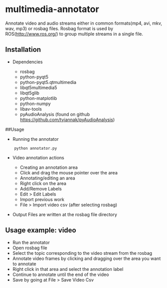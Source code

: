 # multimedia-annotator

Annotate video and audio streams either in common formats(mp4, avi, mkv, wav, mp3) or rosbag files. Rosbag format is used by ROS(http://www.ros.org/) to group multiple streams in a single file. 

## Installation
 * Dependencies
 
   * rosbag
   * python-pyqt5
   * python-pyqt5.qtmultimedia
   * libqt5multimedia5
   * libqt5glib
   * python-matplotlib
   * python-numpy
   * libav-tools
   * pyAudioAnalysis (found on github https://github.com/tyiannak/pyAudioAnalysis)

##Usage
   * Running the annotator
 ```
     python annotator.py
```
 * Video annotation actions   
   * Creating an annotation area
    * Click and drag the mouse pointer over the area
   * Annotating/editing an area
    * Right click on the area
   * Add/Remove Labels
    * Edit > Edit Labels  
   * Import previous work
    * File > Import video csv (after selecting rosbag)
    
  * Output Files are written at the rosbag file directory  
      
## Usage example: video
 * Run the annotator
 * Open rosbag file
 * Select the topic corresponding to the video stream from the rosbag
 * Annotate video frames by clicking and dragging over the area you want to annotate
 * Right click in that area and select the annotation label
 * Continue to annotate until the end of the video
 * Save by going at File > Save Video Csv
 
